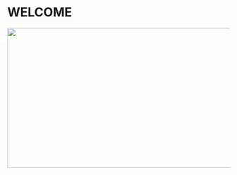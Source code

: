 
<h1>WELCOME</h1>
<div align="right">
<img src="https://i.ibb.co/YN6Sn2m/Design-sans-titre.png" align="right" height="317" width="1500" />
</div>  
  

